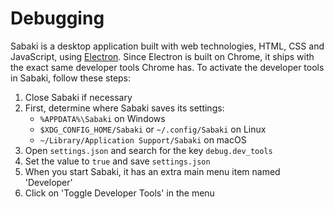 # Debugging

Sabaki is a desktop application built with web technologies, HTML, CSS and
JavaScript, using [Electron](http://electron.atom.io). Since Electron is built
on Chrome, it ships with the exact same developer tools Chrome has. To activate
the developer tools in Sabaki, follow these steps:

1. Close Sabaki if necessary
2. First, determine where Sabaki saves its settings:
   - `%APPDATA%\Sabaki` on Windows
   - `$XDG_CONFIG_HOME/Sabaki` or `~/.config/Sabaki` on Linux
   - `~/Library/Application Support/Sabaki` on macOS
3. Open `settings.json` and search for the key `debug.dev_tools`
4. Set the value to `true` and save `settings.json`
5. When you start Sabaki, it has an extra main menu item named 'Developer'
6. Click on 'Toggle Developer Tools' in the menu
